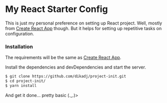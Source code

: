 # My React Starter Config

This is just my personal preference on setting up React project. Well, mostly from [Create React App](https://github.com/facebookincubator/create-react-app) though. But it helps for setting up repetitive tasks on configuration.
### Installation

The requirements will be the same as [Create React App](https://github.com/facebookincubator/create-react-app).

Install the dependencies and devDependencies and start the server.

```sh
$ git clone https://github.com/dikadj/project-init.git
$ cd project-init/
$ yarn install
```

And get it done... pretty basic (._.)>

